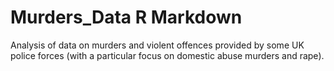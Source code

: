 # Murders_Data R Markdown
Analysis of data on murders and violent offences provided by some UK police forces (with a particular focus on domestic abuse murders and rape).
